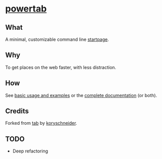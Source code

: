 # [powertab](https://powertab.nicola.dev/)

## What

A minimal, customizable command line [startpage](https://powertab.nicola.dev/).

## Why

To get places on the web faster, with less distraction.

## How

See [basic usage and examples][usage] or the [complete documentation][commands] (or both).

[usage]: https://github.com/nicolalamacchia/powertab/blob/master/doc/usage.md
[commands]: https://github.com/nicolalamacchia/powertab/blob/master/doc/commands.md

## Credits

Forked from [tab](https://github.com/KorySchneider/tab) by [koryschneider](https://koryschneider.com/tab).

## TODO

* Deep refactoring
